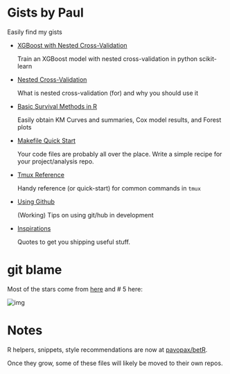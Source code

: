 # Gists by Paul

Easily find my gists

  * [XGBoost with Nested Cross-Validation](xgboost-with-nested-cv)
  
    Train an XGBoost model with nested cross-validation in python scikit-learn

  * [Nested Cross-Validation](nested-cross-validation.md)

    What is nested cross-validation (for) and why you should use it

  * [Basic Survival Methods in R](survival-in-R.md)
  
    Easily obtain KM Curves and summaries, Cox model results, and Forest plots

  * [Makefile Quick Start](makefile-quick-start.md)
	
    Your code files are probably all over the place. Write a simple recipe for
    your project/analysis repo.

  * [Tmux Reference](tmux-reference.md)

    Handy reference (or quick-start) for common commands in `tmux`
    
  * [Using Github](using-github.md)
  
    (Working) Tips on using git/hub in development

  * [Inspirations](inspirations.md)
  
    Quotes to get you shipping useful stuff.
  
  
# git blame

Most of the stars come from
[here](https://twitter.com/newsycombinator/status/918975083804286976) and # 5
here:


![img](img/hn.jpg)


# Notes

R helpers, snippets, style recommendations are now at
[pavopax/betR](https://github.com/pavopax/betR).

Once they grow, some of these files will likely be moved to their own repos.
